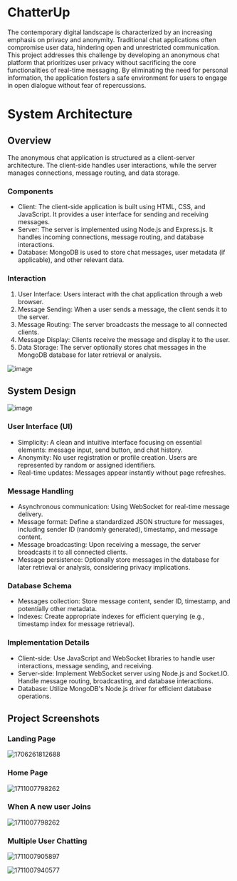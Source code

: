 ﻿# ChatterUp

The contemporary digital landscape is characterized by an increasing emphasis on privacy and anonymity. Traditional chat applications often compromise user data, hindering open and unrestricted communication. This project addresses this challenge by developing an anonymous chat platform that prioritizes user privacy without sacrificing the core functionalities of real-time messaging. By eliminating the need for personal information, the application fosters a safe environment for users to engage in open dialogue without fear of repercussions.

# System Architecture

## Overview
The anonymous chat application is structured as a client-server architecture. The client-side
handles user interactions, while the server manages connections, message routing, and data
storage.

### Components
- Client: The client-side application is built using HTML, CSS, and JavaScript. It
  provides a user interface for sending and receiving messages.
- Server: The server is implemented using Node.js and Express.js. It handles incoming
  connections, message routing, and database interactions.
- Database: MongoDB is used to store chat messages, user metadata (if applicable),
  and other relevant data.
  
### Interaction
1. User Interface: Users interact with the chat application through a web browser.
2. Message Sending: When a user sends a message, the client sends it to the server.
3. Message Routing: The server broadcasts the message to all connected clients.
4. Message Display: Clients receive the message and display it to the user.
5. Data Storage: The server optionally stores chat messages in the MongoDB database
for later retrieval or analysis.

![image](https://github.com/user-attachments/assets/412da0f3-8a1a-4f33-bf3e-1037646901fb)


## System Design

![image](https://github.com/user-attachments/assets/1194411c-4873-4477-8e42-88341f2d3f1c)


### User Interface (UI)
- Simplicity: A clean and intuitive interface focusing on essential elements: message
  input, send button, and chat history.
- Anonymity: No user registration or profile creation. Users are represented by random
  or assigned identifiers.
- Real-time updates: Messages appear instantly without page refreshes.

### Message Handling
- Asynchronous communication: Using WebSocket for real-time message delivery.
- Message format: Define a standardized JSON structure for messages, including
  sender ID (randomly generated), timestamp, and message content.
- Message broadcasting: Upon receiving a message, the server broadcasts it to all
  connected clients.
- Message persistence: Optionally store messages in the database for later retrieval or
  analysis, considering privacy implications.

### Database Schema
- Messages collection: Store message content, sender ID, timestamp, and potentially
  other metadata.
- Indexes: Create appropriate indexes for efficient querying (e.g., timestamp index for
  message retrieval).

### Implementation Details
- Client-side: Use JavaScript and WebSocket libraries to handle user interactions,
  message sending, and receiving.
- Server-side: Implement WebSocket server using Node.js and Socket.IO. Handle
  message routing, broadcasting, and database interactions.
- Database: Utilize MongoDB's Node.js driver for efficient database operations.


## Project Screenshots

### Landing Page
![1706261812688](https://github.com/user-attachments/assets/9a2e2bee-9bad-4433-937b-106a54020b26)

### Home Page
![1711007798262](https://github.com/user-attachments/assets/4779e6ae-deb7-4da6-bf11-e1df11363f25)

### When A new user Joins
![1711007798262](https://github.com/user-attachments/assets/1425f586-79fd-4741-82e9-9239e4b9c1f7)

### Multiple User Chatting
![1711007905897](https://github.com/user-attachments/assets/4631429a-3e77-42ee-9071-fa0f1bdaff49)

![1711007940577](https://github.com/user-attachments/assets/76e7386b-515a-4e6b-a657-00878d5becb2)

